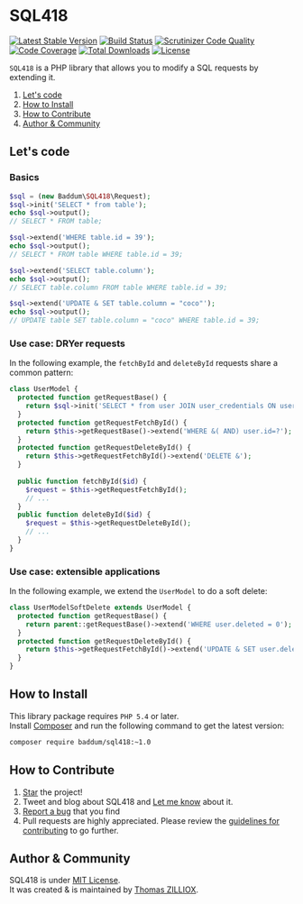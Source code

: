 SQL418
==============
[![Latest Stable Version](https://poser.pugx.org/baddum/sql418/v/stable.svg)](https://github.com/Baddum/SQL418)
[![Build Status](https://travis-ci.org/Baddum/SQL418.png?branch=master)](https://travis-ci.org/Baddum/SQL418)
[![Scrutinizer Code Quality](https://scrutinizer-ci.com/g/Baddum/SQL418/badges/quality-score.png?b=master)](https://scrutinizer-ci.com/g/Baddum/SQL418/?branch=master)
[![Code Coverage](https://scrutinizer-ci.com/g/Baddum/SQL418/badges/coverage.png?b=master)](https://scrutinizer-ci.com/g/Baddum/SQL418/?branch=master)
[![Total Downloads](https://poser.pugx.org/baddum/sql418/downloads.svg)](https://packagist.org/packages/baddum/sql418)
[![License](https://poser.pugx.org/baddum/sql418/license.svg)](http://opensource.org/licenses/MIT)


`SQL418` is a PHP library that allows you to modify a SQL requests by extending it.

1. [Let's code](#lets-code)
2. [How to Install](#how-to-install)
3. [How to Contribute](#how-to-contribute)
4. [Author & Community](#author--community)



Let's code
--------------

### Basics 

```php
$sql = (new Baddum\SQL418\Request);
$sql->init('SELECT * from table');
echo $sql->output();
// SELECT * FROM table;

$sql->extend('WHERE table.id = 39');
echo $sql->output();
// SELECT * FROM table WHERE table.id = 39;

$sql->extend('SELECT table.column');
echo $sql->output();
// SELECT table.column FROM table WHERE table.id = 39;

$sql->extend('UPDATE & SET table.column = "coco"');
echo $sql->output();
// UPDATE table SET table.column = "coco" WHERE table.id = 39;
```


### Use case: DRYer requests 

In the following example, the `fetchById` and `deleteById` requests share a common pattern:

```php
class UserModel {
  protected function getRequestBase() {
    return $sql->init('SELECT * from user JOIN user_credentials ON user_credentials.id = user.id');
  }
  protected function getRequestFetchById() {
    return $this->getRequestBase()->extend('WHERE &( AND) user.id=?');
  }
  protected function getRequestDeleteById() {
    return $this->getRequestFetchById()->extend('DELETE &');
  }
  
  public function fetchById($id) {
    $request = $this->getRequestFetchById();
    // ...
  }
  public function deleteById($id) { 
    $request = $this->getRequestDeleteById();
    // ...
  }
}
```

### Use case: extensible applications
In the following example, we extend the `UserModel` to do a soft delete:

```php
class UserModelSoftDelete extends UserModel {
  protected function getRequestBase() {
    return parent::getRequestBase()->extend('WHERE user.deleted = 0');
  }
  protected function getRequestDeleteById() {
    return $this->getRequestFetchById()->extend('UPDATE & SET user.deleted = 1');
  }
}
```


How to Install
--------

This library package requires `PHP 5.4` or later.<br>
Install [Composer](http://getcomposer.org/doc/01-basic-usage.md#installation) and run the following command to get the latest version:

```sh
composer require baddum/sql418:~1.0
```



How to Contribute
--------

1. [Star](https://github.com/Baddum/SQL418/stargazers) the project!
2. Tweet and blog about SQL418 and [Let me know](https://twitter.com/iamtzi) about it.
3. [Report a bug](https://github.com/Baddum/SQL418/issues/new) that you find
4. Pull requests are highly appreciated. Please review the [guidelines for contributing](https://github.com/Baddum/SQL418/blob/master/CONTRIBUTING.md) to go further.



Author & Community
--------

SQL418 is under [MIT License](http://opensource.org/licenses/MIT).<br>
It was created & is maintained by [Thomas ZILLIOX](http://tzi.fr).